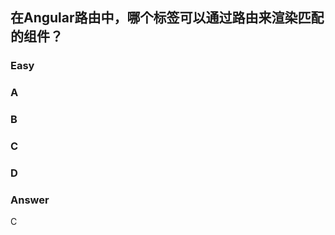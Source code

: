 ## 在Angular路由中，哪个标签可以通过路由来渲染匹配的组件？
### Easy

### A
<router></router>

### B
<router-output></router-output>

### C
<router-outlet></router-outlet>

### D
<router-display></router-display>

### Answer
C
